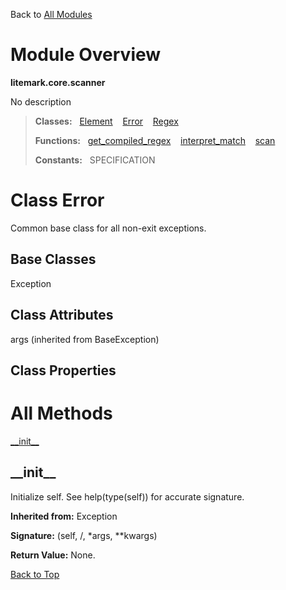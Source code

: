 Back to [All Modules](https://github.com/pyrustic/litemark/blob/master/docs/modules/README.md#readme)

# Module Overview

**litemark.core.scanner**
 
No description

> **Classes:** &nbsp; [Element](https://github.com/pyrustic/litemark/blob/master/docs/modules/content/litemark.core.scanner/content/classes/Element.md#class-element) &nbsp;&nbsp; [Error](https://github.com/pyrustic/litemark/blob/master/docs/modules/content/litemark.core.scanner/content/classes/Error.md#class-error) &nbsp;&nbsp; [Regex](https://github.com/pyrustic/litemark/blob/master/docs/modules/content/litemark.core.scanner/content/classes/Regex.md#class-regex)
>
> **Functions:** &nbsp; [get\_compiled\_regex](https://github.com/pyrustic/litemark/blob/master/docs/modules/content/litemark.core.scanner/content/functions.md#get_compiled_regex) &nbsp;&nbsp; [interpret\_match](https://github.com/pyrustic/litemark/blob/master/docs/modules/content/litemark.core.scanner/content/functions.md#interpret_match) &nbsp;&nbsp; [scan](https://github.com/pyrustic/litemark/blob/master/docs/modules/content/litemark.core.scanner/content/functions.md#scan)
>
> **Constants:** &nbsp; SPECIFICATION

# Class Error
Common base class for all non-exit exceptions.

## Base Classes
Exception

## Class Attributes
args (inherited from BaseException)

## Class Properties


# All Methods
[\_\_init\_\_](#__init__)

## \_\_init\_\_
Initialize self.  See help(type(self)) for accurate signature.

**Inherited from:** Exception

**Signature:** (self, /, \*args, \*\*kwargs)





**Return Value:** None.

[Back to Top](#module-overview)



